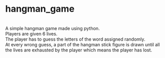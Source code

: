 # hangman_game
<br>A simple hangman game made using python.<br> Players are given 6 lives.<br> The player has to guess the letters of the word assigned randomly.<br> At every wrong guess, a part of the hangman stick figure is drawn until all the lives are exhausted by the player which means the player has lost.<br>
